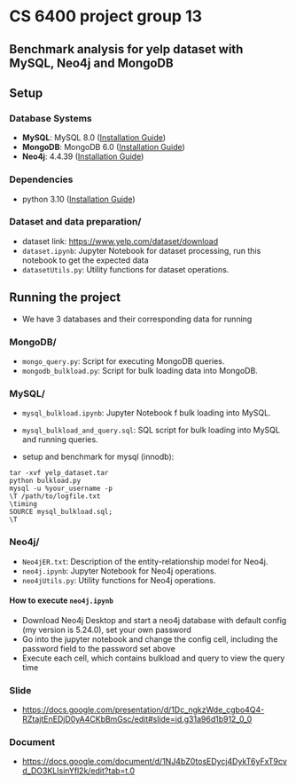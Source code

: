# CS 6400 project group 13




## Benchmark analysis for yelp dataset with MySQL, Neo4j and MongoDB

## Setup

### Database Systems
- **MySQL**: MySQL 8.0 ([Installation Guide](https://www.mysql.com/downloads/))
- **MongoDB**: MongoDB 6.0 ([Installation Guide](https://www.mongodb.com/docs/current/administration/install-community/))
- **Neo4j**: 4.4.39 ([Installation Guide](https://neo4j.com/download/neo4j-desktop))

### Dependencies
- python 3.10 ([Installation Guide](https://www.python.org/downloads/release/python-3100/))

### Dataset and data preparation/
- dataset link: https://www.yelp.com/dataset/download
- `dataset.ipynb`: Jupyter Notebook for dataset processing, run this notebook to get the expected data
- `datasetUtils.py`: Utility functions for dataset operations.

## Running the project
- We have 3 databases and their corresponding data for running
### MongoDB/
- `mongo_query.py`: Script for executing MongoDB queries.
- `mongodb_bulkload.py`: Script for bulk loading data into MongoDB.

### MySQL/
- `mysql_bulkload.ipynb`: Jupyter Notebook f bulk loading into MySQL.
- `mysql_bulkload_and_query.sql`: SQL script for bulk loading into MySQL and running queries.

- setup and benchmark for mysql (innodb):
```
tar -xvf yelp_dataset.tar
python bulkload.py
mysql -u %your_username -p
\T /path/to/logfile.txt
\timing
SOURCE mysql_bulkload.sql;
\T
```

### Neo4j/
- `Neo4jER.txt`: Description of the entity-relationship model for Neo4j.
- `neo4j.ipynb`: Jupyter Notebook for Neo4j operations.
- `neo4jUtils.py`: Utility functions for Neo4j operations.
#### How to execute `neo4j.ipynb`
- Download Neo4j Desktop and start a neo4j database with default config (my version is 5.24.0), set your own password
- Go into the jupyter notebook and change the config cell, including the password field to the password set above
- Execute each cell, which contains bulkload and query to view the query time

### Slide
- https://docs.google.com/presentation/d/1Dc_ngkzWde_cgbo4Q4-RZtajtEnEDjD0yA4CKbBmGsc/edit#slide=id.g31a96d1b912_0_0

### Document
- https://docs.google.com/document/d/1NJ4bZ0tosEDycj4DykT6yFxT9cvd_DO3KLIsinYfl2k/edit?tab=t.0
